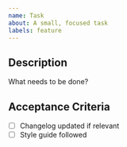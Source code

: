 ```yaml
---
name: Task
about: A small, focused task
labels: feature
---
```


## Description
What needs to be done?

## Acceptance Criteria
- [ ] Changelog updated if relevant
- [ ] Style guide followed